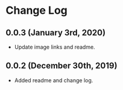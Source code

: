 # Change Log

## 0.0.3 (January 3rd, 2020)

- Update image links and readme.

## 0.0.2 (December 30th, 2019)

- Added readme and change log.
